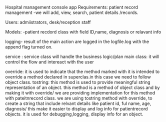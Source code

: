 Hospital management console app
Requirements:
patient record management
-we will add, view, search, patient details /records.

Users: admiistrators, desk/reception staff

Models:
-patient recdord class with field ID,name, diagnosis or relavant info

logging- result of the main action are logged in the logfile.log with the append flag turned on.

service : service class will handle the business logic/plan
main class: it will control the flow and intereact with the user

override: it is used to indicate that the method marked with it is intended to override a method declared
in superclas.in this case we need to follow object class.
tostring: this method is used to provide meaningful string representation of an
object. this method is a method of object class and by making it with override/ we are providing
implementation for this method with pateitnrecord class. we are using tostring method with override,
to create a string that include relvant details like patient id, ful name, age, diagnosis/ this make
it easier to display and log info for patientrecord objects. it is used for debugging,logging, display info for an object.
